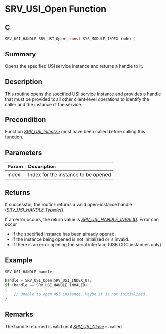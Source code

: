 # SRV_USI_Open Function

## C

```c
SRV_USI_HANDLE SRV_USI_Open( const SYS_MODULE_INDEX index )
```

## Summary

Opens the specified USI service instance and returns a handle to it.

## Description

This routine opens the specified USI service instance and provides a handle that must be provided to all other client-level operations to identify the caller and the instance of the service.

## Precondition

Function [*SRV_USI_Initialize*](GUID-621D854B-54BF-4473-91C6-B37A25840333.html) must have been called before calling this function.

## Parameters

| Param | Description |
|:----- |:----------- |
| index | Index for the instance to be opened |

## Returns

If successful, the routine returns a valid open-instance handle ([*SRV_USI_HANDLE Typedef*](GUID-9C3076C9-0171-469B-B059-048A45B45047.html)).

If an error occurs, the return value is *[*SRV_USI_HANDLE_INVALID*](GUID-ABD93EB0-3099-42B8-9559-30F072F02739.html)*. Error can occur

- if the specified instance has been already opened.
- if the instance being opened is not initialized or is invalid.
- if there is an error opening the serial interface (USB CDC instances only)

## Example

```c
SRV_USI_HANDLE handle;

handle = SRV_USI_Open(SRV_USI_INDEX_0);
if (handle == SRV_USI_HANDLE_INVALID)
{
    // Unable to open USI instance. Maybe it is not initialized
}
```

## Remarks

The handle returned is valid until [*SRV_USI_Close*](GUID-B3A181FF-1B0E-4CF1-8EBB-0D9000DB82EF.html) is called.
